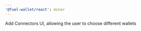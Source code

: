 ```yaml
---
'@fuel-wallet/react': minor
---
```


Add Connectors UI, allowing the user to choose different wallets
